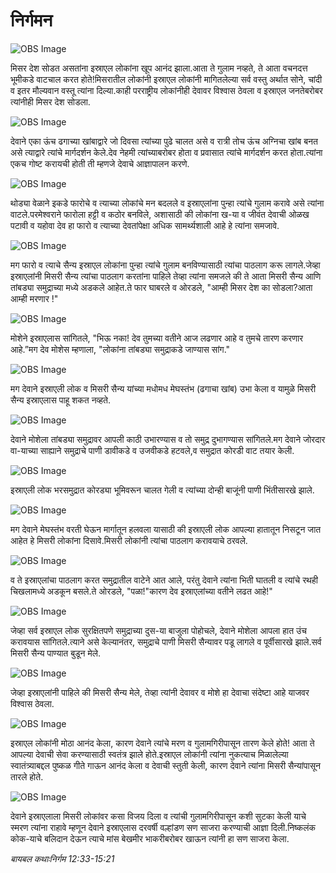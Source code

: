 # निर्गमन

![OBS Image](https://cdn.door43.org/obs/jpg/360px/obs-en-12-01.jpg)

मिसर देश सोडत असतांना इस्राएल लोकांना खूप आनंद झाला.आता ते गुलाम नव्हते, ते आता वचनदत्त भूमीकडे वाटचाल करत होते!मिसरातील लोकांनी इस्राएल लोकांनी मागितलेल्या सर्व वस्तु अर्थात सोने, चांदी व इतर मौल्यवान वस्तू त्यांना दिल्या.काही परराष्ट्रीय लोकांनीही देवावर विश्वास ठेवला व इस्राएल जनतेबरोबर त्यांनीही मिसर देश सोडला.

![OBS Image](https://cdn.door43.org/obs/jpg/360px/obs-en-12-02.jpg)

देवाने एका ऊंच ढगाच्या खांबाद्वारे जो दिवसा त्यांच्या पुढे चालत असे व रात्री तोच ऊंच अग्निचा खांब बनत असे त्याद्वारे त्यांचे मार्गदर्शन केले.देव नेहमी त्यांच्याबरोबर होता व प्रवासात त्यांचे मार्गदर्शन करत होता.त्यांना एकच गोष्ट करायची होती ती म्हणजे देवाचे आज्ञापालन करणे. 

![OBS Image](https://cdn.door43.org/obs/jpg/360px/obs-en-12-03.jpg)

थोड्या वेळाने इकडे फारोचे व त्याच्या लोकांचे मन बदलले व इस्राएलांना पुन्हा त्यांचे गुलाम करावे असे त्यांना वाटले.परमेश्वराने फारोला हट्टी व कठोर बनविले, अशासाठी की लोकांना ख-या व जीवंत देवाची ओळख पटावी व यहोवा देव हा फारो व त्याच्या देवतांपेक्षा अधिक सामर्थ्यशाली आहे हे त्यांना समजावे.

![OBS Image](https://cdn.door43.org/obs/jpg/360px/obs-en-12-04.jpg)

मग फारो व त्याचे सैन्य इस्राएल लोकांना पुन्हा त्यांचे गुलाम बनविण्यासाठी त्यांचा पाठलाग करू लागले.जेव्हा इस्राएलांनी मिसरी सैन्य त्यांचा पाठलाग करतांना पाहिले तेव्हा त्यांना समजले की ते आता मिसरी सैन्य आणि तांबड्या समुद्राच्या मध्ये अडकले आहेत.ते फार घाबरले व ओरडले, "आम्ही  मिसर देश का सोडला?आता आम्ही मरणार !"

![OBS Image](https://cdn.door43.org/obs/jpg/360px/obs-en-12-05.jpg)

मोशेने इस्राएलास सांगितले, "भिऊ नका! देव तुमच्या वतीने आज लढणार आहे व तुमचे तारण करणार आहे.”मग देव मोशेस म्हणाला, "लोकांना तांबड्या समुद्राकडे जाण्यास सांग."

![OBS Image](https://cdn.door43.org/obs/jpg/360px/obs-en-12-06.jpg)

मग देवाने इस्राएली लोक व मिसरी सैन्य यांच्या मधोमध  मेघस्तंभ (ढगाचा खांब) उभा केला व यामुळे  मिसरी सैन्य इस्राएलास पाहू शकत नव्हते.

![OBS Image](https://cdn.door43.org/obs/jpg/360px/obs-en-12-07.jpg)

देवाने मोशेला तांबड्या समुद्रावर आपली काठी उभारण्यास व तो समुद्र दुभागण्यास सांगितले.मग देवाने जोरदार वा-याच्या साह्याने समुद्राचे पाणी डावीकडे व उजवीकडे हटवले,व समुद्रात कोरडी वाट तयार केली.

![OBS Image](https://cdn.door43.org/obs/jpg/360px/obs-en-12-08.jpg)

इस्राएली लोक भरसमुद्रात कोरड्या भूमिवरून चालत गेली व त्यांच्या दोन्ही बाजूंनी पाणी भिंतीसारखे झाले.

![OBS Image](https://cdn.door43.org/obs/jpg/360px/obs-en-12-09.jpg)

मग देवाने मेघस्तंभ वरती घेऊन मार्गातून हलवला यासाठी की इस्राएली लोक आपल्या हातातून निसटून जात आहेत हे मिसरी लोकांना दिसावे.मिसरी  लोकांनी त्यांचा पाठलाग करावयाचे ठरवले.

![OBS Image](https://cdn.door43.org/obs/jpg/360px/obs-en-12-10.jpg)

व ते इस्राएलांचा पाठलाग करत समुद्रातील वाटेने आत आले, परंतु देवाने त्यांना भिती घातली व त्यांचे रथही चिखलामध्ये अडकून बसले.ते ओरडले, "पळा!"कारण देव इस्राएलांच्या वतीने लढत आहे!"

![OBS Image](https://cdn.door43.org/obs/jpg/360px/obs-en-12-11.jpg)

जेव्हा सर्व इस्राएल लोक सुरक्षितपणे समुद्राच्या दुस-या बाजुला पोहोचले,  देवाने मोशेला आपला हात उंच करावयास सांगितले.त्याने असे केल्यानंतर, समुद्राचे पाणी मिसरी सैन्यावर पडू लागले व पूर्वीसारखे  झाले.सर्व मिसरी सैन्य पाण्यात बुडून मेले.

![OBS Image](https://cdn.door43.org/obs/jpg/360px/obs-en-12-12.jpg)

जेव्हा इस्राएलांनी पाहिले की मिसरी सैन्य मेले, तेव्हा त्यांनी देवावर व  मोशे हा देवाचा संदेष्टा आहे याजवर विश्वास ठेवला.

![OBS Image](https://cdn.door43.org/obs/jpg/360px/obs-en-12-13.jpg)

इस्राएल लोकांनी मोठा आनंद केला, कारण देवाने त्यांचे मरण व गुलामगिरीपासून तारण केले होते! आता ते आपल्या देवाची सेवा करण्यासाठी स्वतंत्र झाले होते.इस्राएल लोकांनी त्यांना नुकत्याच मिळालेल्या स्वातंत्र्याबद्दल पुष्कळ गीते गाऊन आनंद केला व देवाची स्तुती केली, कारण देवाने त्यांना मिसरी सैन्यांपासून तारले होते.

![OBS Image](https://cdn.door43.org/obs/jpg/360px/obs-en-12-14.jpg)

देवाने इस्राएलाला मिसरी लोकांवर कसा विजय दिला व त्यांची  गुलामगिरीपासून कशी सुटका केली याचे स्मरण त्यांना राहावे म्हणून देवाने इस्राएलास दरवर्षी वल्हांडण सण साजरा करण्याची आज्ञा दिली.निष्कलंक कोक-याचे बलिदान देऊन त्याचे मांस बेखमीर भाकरीबरोबर खाऊन त्यांनी हा सण साजरा केला.

_बायबल कथाःनिर्गम 12:33-15:21_